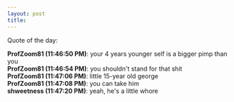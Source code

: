 ```yaml
---
layout: post
title: 
---
```


Quote of the day:

<div class="quote">
<b>ProfZoom81<span class="im-time"> (11:46:50 PM)</span></b>: your 4 years younger self is a bigger pimp than you<br>
<b>ProfZoom81<span class="im-time"> (11:46:54 PM)</span></b>: you shouldn't stand for that shit<br>
<b>ProfZoom81<span class="im-time"> (11:47:06 PM)</span></b>: little 15-year old george<br>
<b>ProfZoom81<span class="im-time"> (11:47:08 PM)</span></b>: you can take him<br>
<b>shweetness<span class="im-time"> (11:47:20 PM)</span></b>: <span class="im-george">yeah, he's a little whore</span><br>

</div>
